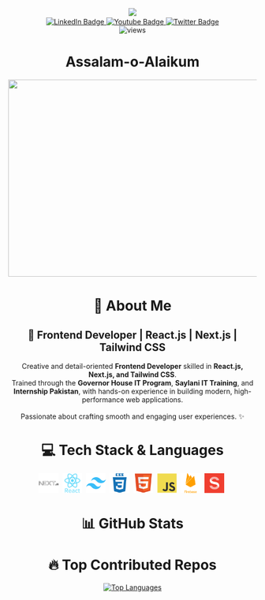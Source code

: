 <div id="header" align="center">
  <img src="https://media.giphy.com/media/M9gbBd9nbDrOTu1Mqx/giphy.gif" width="100"/>
</div>
<div id="badges" align="center">
  <a href="your-linkedin-URL">
    <img src="https://img.shields.io/badge/LinkedIn-blue?style=for-the-badge&logo=linkedin&logoColor=white" alt="LinkedIn Badge"/>
  </a>
  <a href="your-youtube-URL">
    <img src="https://img.shields.io/badge/YouTube-red?style=for-the-badge&logo=youtube&logoColor=white" alt="Youtube Badge"/>
  </a>
  <a href="your-twitter-URL">
    <img src="https://img.shields.io/badge/Twitter-blue?style=for-the-badge&logo=twitter&logoColor=white" alt="Twitter Badge"/>
  </a>
  
</div>
<div  align="center">
  <img src="https://komarev.com/ghpvc/?username=sadafshahab12&style=flat-square&color=blue" alt="views"/>
</div>
<h1 align="center">
  Assalam-o-Alaikum
</h1>

<div align="center">
  <img src="https://img.freepik.com/free-photo/celebration-labour-day-with-3d-cartoon-portrait-working-woman_23-2151306575.jpg" width="600" height="400"/>
</div>
<h1 align="center">👋 About Me</h1>

<h2 align="center">🚀 Frontend Developer | React.js | Next.js | Tailwind CSS</h2>

<p align="center">
  Creative and detail-oriented <strong>Frontend Developer</strong> skilled in 
  <strong>React.js, Next.js, and Tailwind CSS</strong>. <br>
  Trained through the <strong>Governor House IT Program</strong>, <strong>Saylani IT Training</strong>, and 
  <strong>Internship Pakistan</strong>, with hands-on experience in building 
  modern, high-performance web applications. <br><br>
  Passionate about crafting smooth and engaging user experiences. ✨
</p>


<h1 align="center">💻 Tech Stack & Languages</h1>
<div align="center">
  <img src="https://raw.githubusercontent.com/devicons/devicon/ca28c779441053191ff11710fe24a9e6c23690d6/icons/nextjs/nextjs-line-wordmark.svg" title="Nextjs" alt="Nextjs" width="40" height="40"/>&nbsp;
    <img src="https://github.com/devicons/devicon/blob/master/icons/react/react-original-wordmark.svg" title="React" alt="React" width="40" height="40"/>&nbsp;
      <img src="https://raw.githubusercontent.com/devicons/devicon/ca28c779441053191ff11710fe24a9e6c23690d6/icons/tailwindcss/tailwindcss-original.svg" title="Tailwind" alt="tailwind" width="40" height="40"/>&nbsp;
  <img src="https://github.com/devicons/devicon/blob/master/icons/css3/css3-plain-wordmark.svg"  title="CSS3" alt="CSS" width="40" height="40"/>&nbsp;
  <img src="https://github.com/devicons/devicon/blob/master/icons/html5/html5-original.svg" title="HTML5" alt="HTML" width="40" height="40"/>&nbsp;
  <img src="https://github.com/devicons/devicon/blob/master/icons/javascript/javascript-original.svg" title="JavaScript" alt="JavaScript" width="40" height="40"/>&nbsp;
  <img src="https://github.com/devicons/devicon/blob/master/icons/firebase/firebase-plain-wordmark.svg" title="Firebase" alt="Firebase" width="40" height="40"/>&nbsp;
  <img src="https://raw.githubusercontent.com/devicons/devicon/ca28c779441053191ff11710fe24a9e6c23690d6/icons/sanity/sanity-original.svg" title="Firebase" alt="Firebase" width="40" height="40"/>&nbsp;
</div>

<h1 align="center">📊 GitHub Stats </h1>



<h1 align="center">🔥 Top Contributed Repos  </h1>
<div align="center">
  <a href="https://github.com/anuraghazra/github-readme-stats">
    <img src="https://github-readme-stats.vercel.app/api/top-langs/?username=sadafshahab12&layout=compact&theme=vision-friendly-dark" alt="Top Languages" />
  </a>
</div>



